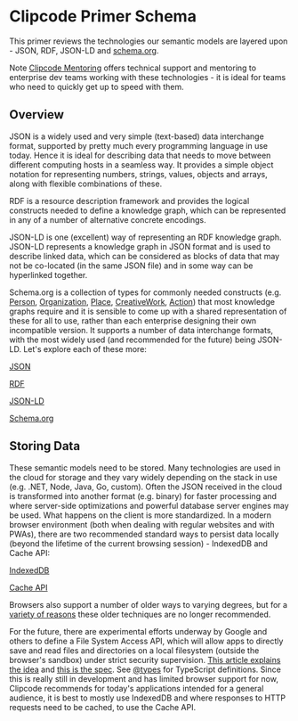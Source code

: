 # Clipcode Primer Schema
This primer reviews the technologies our semantic models are layered upon - JSON, RDF, JSON-LD and [schema.org](https://schema.org/). 

Note [Clipcode Mentoring](https://www.clipcode.net/mentoring) offers technical support and mentoring to enterprise dev teams working with these technologies - it is ideal for teams who need to quickly get up to speed with them.

## Overview
JSON is a widely used and very simple (text-based) data interchange format, supported by pretty much every programming language in use today. Hence it is ideal for describing data that needs to move between different computing hosts in a seamless way. It provides a simple object notation for representing numbers, strings, values, objects and arrays, along with flexible combinations of these. 

RDF is a resource description framework and provides the logical constructs needed to define a knowledge graph, which can be represented in any of a number of alternative concrete encodings. 

JSON-LD is one (excellent) way of representing an RDF knowledge graph. JSON-LD represents a knowledge graph in JSON format and is used to describe linked data, which can be considered as blocks of data that may not be co-located (in the same JSON file) and in some way can be hyperlinked together. 

Schema.org is a collection of types for commonly needed constructs (e.g. [Person](https://schema.org/Person), [Organization](https://schema.org/Organization), [Place](https://schema.org/Place), [CreativeWork](https://schema.org/CreativeWork), [Action](https://schema.org/Action)) that most knowledge graphs require and it is sensible to come up with a shared representation of these for all to use, rather than each enterprise designing their own incompatible version. It supports a number of data interchange formats, with the most widely used (and recommended for the future) being JSON-LD. Let's explore each of these more:

[JSON](json.md)

[RDF](rdf.md)

[JSON-LD](json-ld.md)

[Schema.org](schema-org.md)

## Storing Data
These semantic models need to be stored. Many technologies are used in the cloud for storage and they vary widely depending on the stack in use (e.g. .NET, Node, Java, Go, custom). Often the JSON received in the cloud is transformed into another format (e.g. binary) for faster processing and where server-side optimizations and powerful database server engines may be used. What happens on the client is more standardized. In a modern browser environment (both when dealing with regular websites and with PWAs), there are two recommended standard ways to persist data locally (beyond the lifetime of the current browsing session) - IndexedDB and Cache API: 

[IndexedDB](storage-indexed-db.md)

[Cache API](storage-cache-api.md)

Browsers also support a number of older ways to varying degrees, but for a [variety of reasons](https://web.dev/storage-for-the-web/) these older techniques are no longer recommended.

For the future, there are experimental efforts underway by Google and others to define a File System Access API, which will allow apps to directly save and read files and directories on a local filesystem (outside the browser's sandbox) under strict security supervision. 
[This article explains the idea](https://web.dev/file-system-access/) and [this is the spec](https://wicg.github.io/file-system-access/).
See [@types](https://www.npmjs.com/package/@types/wicg-file-system-access) for TypeScript definitions. Since this is really still in development and has limited browser support for now, Clipcode recommends for today's applications intended for a general audience, it is best to mostly use IndexedDB and where responses to HTTP requests need to be cached, to use the Cache API. 
